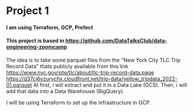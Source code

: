 # Project 1
#### I am using Terraform, GCP, Prefect
#### This project is based in https://github.com/DataTalksClub/data-engineering-zoomcamp

The idea is to take some parquet files from the "New York City TLC Trip Record Data" thats publicly available from this link https://www.nyc.gov/site/tlc/about/tlc-trip-record-data.page
https://d37ci6vzurychx.cloudfront.net/trip-data/yellow_tripdata_2022-01.parquet
At first, i will extract and put it in a Data Lake (GCS).
Then, i will add that data into a Data Warehouse (BigQuery).

I will be using Terraform to set up the infrastructure in GCP.